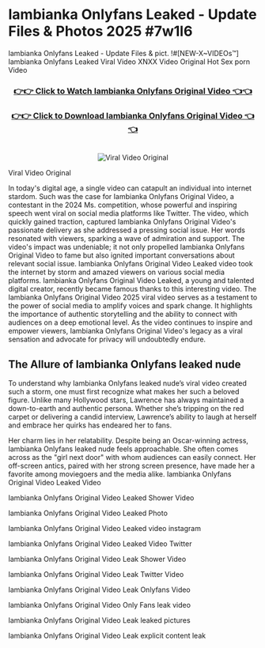 # Iambianka Onlyfans Leaked - Update Files & Photos 2025 #7w1l6

Iambianka Onlyfans Leaked - Update Files & pict. !#[NEW-X~VIDEOs™] Iambianka Onlyfans Leaked Viral Video XNXX Video Original Hot Sex porn Video
<br>
<div align="center">
<h3><a href="https://links2leaks.com?utm_source=iambianka&utm_medium=gitlong" rel="nofollow">👉👉 Click to Watch Iambianka Onlyfans Original Video 👈👈</a></h3>
<h3><a href="https://links2leaks.com?utm_source=iambianka&utm_medium=gitlong" rel="nofollow">👉👉 Click to Download Iambianka Onlyfans Original Video 👈👈</a></h3>
<br>
<a href="https://links2leaks.com?utm_source=iambianka&utm_medium=gitlong" rel="nofollow"><img src="https://i.ibb.co/Gkj2r4b/banner.png" alt="Viral Video Original" style="max-width: 100%; display: inline-block;" data-target="animated-image.originalImage"></a>
</div>

Viral Video Original

In today's digital age, a single video can catapult an individual into internet stardom. Such was the case for Iambianka Onlyfans Original Video, a contestant in the 2024 Ms. competition, whose powerful and inspiring speech went viral on social media platforms like Twitter.
The video, which quickly gained traction, captured Iambianka Onlyfans Original Video's passionate delivery as she addressed a pressing social issue. Her words resonated with viewers, sparking a wave of admiration and support. The video's impact was undeniable; it not only propelled Iambianka Onlyfans Original Video to fame but also ignited important conversations about relevant social issue.
Iambianka Onlyfans Original Video Leaked video took the internet by storm and amazed viewers on various social media platforms. Iambianka Onlyfans Original Video Leaked, a young and talented digital creator, recently became famous thanks to this interesting video.
The Iambianka Onlyfans Original Video 2025 viral video serves as a testament to the power of social media to amplify voices and spark change. It highlights the importance of authentic storytelling and the ability to connect with audiences on a deep emotional level. As the video continues to inspire and empower viewers, Iambianka Onlyfans Original Video's legacy as a viral sensation and advocate for privacy will undoubtedly endure.

<h2>The Allure of Iambianka Onlyfans leaked nude</h2>


To understand why Iambianka Onlyfans leaked nude’s viral video created such a storm, one must first recognize what makes her such a beloved figure. Unlike many Hollywood stars, Lawrence has always maintained a down-to-earth and authentic persona. Whether she’s tripping on the red carpet or delivering a candid interview, Lawrence’s ability to laugh at herself and embrace her quirks has endeared her to fans.

Her charm lies in her relatability. Despite being an Oscar-winning actress, Iambianka Onlyfans leaked nude feels approachable. She often comes across as the "girl next door" with whom audiences can easily connect. Her off-screen antics, paired with her strong screen presence, have made her a favorite among moviegoers and the media alike.
Iambianka Onlyfans Original Video Leaked Video

Iambianka Onlyfans Original Video Leaked Shower Video

Iambianka Onlyfans Original Video Leaked Photo

Iambianka Onlyfans Original Video Leaked video instagram

Iambianka Onlyfans Original Video Leaked Video Twitter

Iambianka Onlyfans Original Video Leak Shower Video

Iambianka Onlyfans Original Video Leak Twitter Video

Iambianka Onlyfans Original Video Leak Onlyfans Video

Iambianka Onlyfans Original Video Only Fans leak video

Iambianka Onlyfans Original Video Leak leaked pictures

Iambianka Onlyfans Original Video Leak explicit content leak